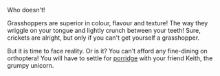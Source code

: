 Who doesn't!

Grasshoppers are superior in colour, flavour and texture! The way they wriggle on your tongue and lightly crunch between your teeth! Sure, crickets are alright, but only if you can't get yourself a grasshopper.

But it is time to face reality. Or is it? You can't afford any fine-dining on orthoptera! You will have to settle for [porridge](../../unicorn/existence/existence.md) with your friend Keith, the grumpy unicorn.